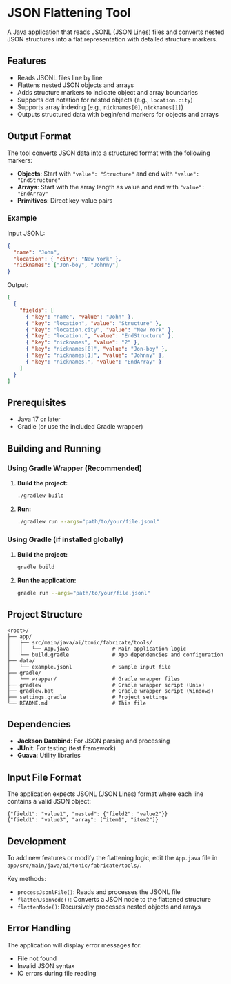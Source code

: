 # JSON Flattening Tool

A Java application that reads JSONL (JSON Lines) files and converts nested JSON structures into a flat representation with detailed structure markers.

## Features

- Reads JSONL files line by line
- Flattens nested JSON objects and arrays
- Adds structure markers to indicate object and array boundaries
- Supports dot notation for nested objects (e.g., `location.city`)
- Supports array indexing (e.g., `nicknames[0]`, `nicknames[1]`)
- Outputs structured data with begin/end markers for objects and arrays

## Output Format

The tool converts JSON data into a structured format with the following markers:

- **Objects**: Start with `"value": "Structure"` and end with `"value": "EndStructure"`
- **Arrays**: Start with the array length as value and end with `"value": "EndArray"`
- **Primitives**: Direct key-value pairs

### Example

Input JSONL:

```json
{
  "name": "John",
  "location": { "city": "New York" },
  "nicknames": ["Jon-boy", "Johnny"]
}
```

Output:

```json
[
  {
    "fields": [
      { "key": "name", "value": "John" },
      { "key": "location", "value": "Structure" },
      { "key": "location.city", "value": "New York" },
      { "key": "location.", "value": "EndStructure" },
      { "key": "nicknames", "value": "2" },
      { "key": "nicknames[0]", "value": "Jon-boy" },
      { "key": "nicknames[1]", "value": "Johnny" },
      { "key": "nicknames.", "value": "EndArray" }
    ]
  }
]
```

## Prerequisites

- Java 17 or later
- Gradle (or use the included Gradle wrapper)

## Building and Running

### Using Gradle Wrapper (Recommended)

1. **Build the project:**

   ```bash
   ./gradlew build
   ```

2. **Run:**
   ```bash
   ./gradlew run --args="path/to/your/file.jsonl"
   ```

### Using Gradle (if installed globally)

1. **Build the project:**

   ```bash
   gradle build
   ```

2. **Run the application:**
   ```bash
   gradle run --args="path/to/your/file.jsonl"
   ```

## Project Structure

```
<root>/
├── app/
│   ├── src/main/java/ai/tonic/fabricate/tools/
│   │   └── App.java              # Main application logic
│   └── build.gradle              # App dependencies and configuration
├── data/
│   └── example.jsonl             # Sample input file
├── gradle/
│   └── wrapper/                  # Gradle wrapper files
├── gradlew                       # Gradle wrapper script (Unix)
├── gradlew.bat                   # Gradle wrapper script (Windows)
├── settings.gradle               # Project settings
└── README.md                     # This file
```

## Dependencies

- **Jackson Databind**: For JSON parsing and processing
- **JUnit**: For testing (test framework)
- **Guava**: Utility libraries

## Input File Format

The application expects JSONL (JSON Lines) format where each line contains a valid JSON object:

```jsonl
{"field1": "value1", "nested": {"field2": "value2"}}
{"field1": "value3", "array": ["item1", "item2"]}
```

## Development

To add new features or modify the flattening logic, edit the `App.java` file in `app/src/main/java/ai/tonic/fabricate/tools/`.

Key methods:

- `processJsonlFile()`: Reads and processes the JSONL file
- `flattenJsonNode()`: Converts a JSON node to the flattened structure
- `flattenNode()`: Recursively processes nested objects and arrays

## Error Handling

The application will display error messages for:

- File not found
- Invalid JSON syntax
- IO errors during file reading
